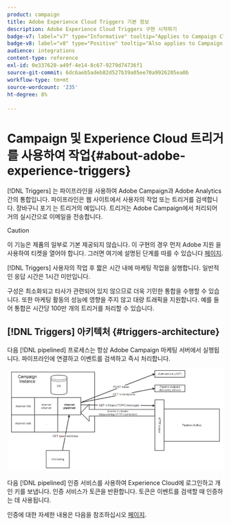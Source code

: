 ```yaml
---
product: campaign
title: Adobe Experience Cloud Triggers 기본 정보
description: Adobe Experience Cloud Triggers 구현 시작하기
badge-v7: label="v7" type="Informative" tooltip="Applies to Campaign Classic v7"
badge-v8: label="v8" type="Positive" tooltip="Also applies to Campaign v8"
audience: integrations
content-type: reference
exl-id: 0e337620-a49f-4e14-8c67-9279d74736f1
source-git-commit: 6dc6aeb5adeb82d527b39a05ee70a9926205ea0b
workflow-type: tm+mt
source-wordcount: '235'
ht-degree: 8%

---
```


# Campaign 및 Experience Cloud 트리거를 사용하여 작업{#about-adobe-experience-triggers}



[!DNL Triggers] 는 파이프라인을 사용하여 Adobe Campaign과 Adobe Analytics 간의 통합입니다. 파이프라인은 웹 사이트에서 사용자의 작업 또는 트리거를 검색합니다. 장바구니 포기 는 트리거의 예입니다. 트리거는 Adobe Campaign에서 처리되어 거의 실시간으로 이메일을 전송합니다.

>[!CAUTION]
>
>이 기능은 제품의 일부로 기본 제공되지 않습니다. 이 구현의 경우 먼저 Adobe 지원 을 사용하여 티켓을 열어야 합니다. 그러면 여기에 설명된 단계를 따를 수 있습니다 [페이지](../../integrations/using/configuring-pipeline.md#prerequisites).

[!DNL Triggers] 사용자의 작업 후 짧은 시간 내에 마케팅 작업을 실행합니다. 일반적인 응답 시간은 1시간 미만입니다.

구성은 최소화되고 타사가 관련되어 있지 않으므로 더욱 기민한 통합을 수행할 수 있습니다.
또한 마케팅 활동의 성능에 영향을 주지 않고 대량 트래픽을 지원합니다. 예를 들어 통합은 시간당 100만 개의 트리거를 처리할 수 있습니다.

## [!DNL Triggers] 아키텍처 {#triggers-architecture}

다음 [!DNL pipelined] 프로세스는 항상 Adobe Campaign 마케팅 서버에서 실행됩니다. 파이프라인에 연결하고 이벤트를 검색하고 즉시 처리합니다.

![](assets/triggers_2.png)

다음 [!DNL pipelined] 인증 서비스를 사용하여 Experience Cloud에 로그인하고 개인 키를 보냅니다. 인증 서비스가 토큰을 반환합니다. 토큰은 이벤트를 검색할 때 인증하는 데 사용됩니다.

인증에 대한 자세한 내용은 다음을 참조하십시오 [페이지](../../integrations/using/configuring-adobe-io.md).
